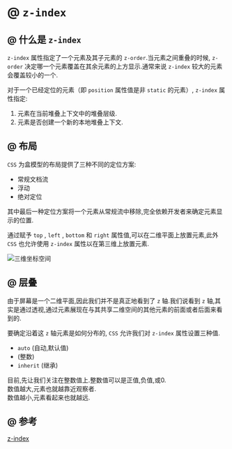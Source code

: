 # @ `z-index`

## @ 什么是 `z-index`

`z-index` 属性指定了一个元素及其子元素的 `z-order`.当元素之间重叠的时候, `z-order` 决定哪一个元素覆盖在其余元素的上方显示.通常来说 `z-index` 较大的元素会覆盖较小的一个.

对于一个已经定位的元素（即 `position` 属性值是非 `static` 的元素）, `z-index` 属性指定:

1. 元素在当前堆叠上下文中的堆叠层级.
2. 元素是否创建一个新的本地堆叠上下文.

## @ 布局

`CSS` 为盒模型的布局提供了三种不同的定位方案:

- 常规文档流
- 浮动
- 绝对定位

其中最后一种定位方案将一个元素从常规流中移除,完全依赖开发者来确定元素显示的位置.

通过赋予 `top` , `left` , `bottom` 和 `right` 属性值,可以在二维平面上放置元素,此外 `CSS` 也允许使用 `z-index` 属性以在第三维上放置元素.

![三维坐标空间](https://cdn.tutsplus.com/webdesign/uploads/2013/11/x-y-z-axis1.png)

## @ 层叠

由于屏幕是一个二维平面,因此我们并不是真正地看到了 `z` 轴.我们说看到 `z` 轴,其实是通过透视,通过元素展现在与其共享二维空间的其他元素的前面或者后面来看到的.

要确定沿着这 `z` 轴元素是如何分布的, `CSS` 允许我们对 `z-index` 属性设置三种值.

- `auto` (自动,默认值)
- (整数)
- `inherit` (继承)

目前,先让我们关注在整数值上.整数值可以是正值,负值,或0.   
数值越大,元素也就越靠近观察者.   
数值越小,元素看起来也就越远.

## @ 参考

<a href="https://developer.mozilla.org/zh-CN/docs/Web/CSS/z-index" target="_blank">z-index</a>
